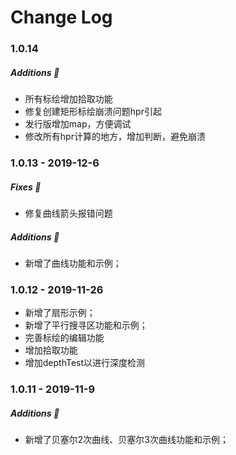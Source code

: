 Change Log
==========

### 1.0.14

##### Additions :tada:
* 所有标绘增加拾取功能
* 修复创建矩形标绘崩溃问题hpr引起
* 发行版增加map，方便调试
* 修改所有hpr计算的地方，增加判断，避免崩溃

### 1.0.13 - 2019-12-6

##### Fixes :wrench:
* 修复曲线箭头报错问题

##### Additions :tada:
* 新增了曲线功能和示例；

### 1.0.12 - 2019-11-26

* 新增了扇形示例；
* 新增了平行搜寻区功能和示例；
* 完善标绘的编辑功能
* 增加拾取功能
* 增加depthTest以进行深度检测

### 1.0.11 - 2019-11-9

##### Additions :tada:
* 新增了贝塞尔2次曲线、贝塞尔3次曲线功能和示例；